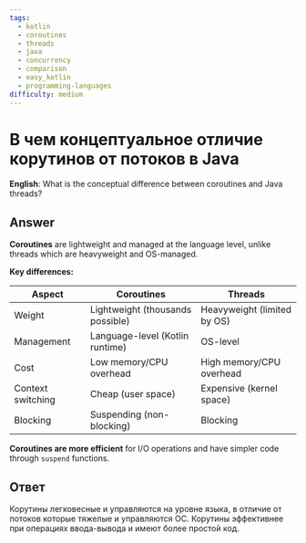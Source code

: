 ```yaml
---
tags:
  - kotlin
  - coroutines
  - threads
  - java
  - concurrency
  - comparison
  - easy_kotlin
  - programming-languages
difficulty: medium
---
```


# В чем концептуальное отличие корутинов от потоков в Java

**English**: What is the conceptual difference between coroutines and Java threads?

## Answer

**Coroutines** are lightweight and managed at the language level, unlike threads which are heavyweight and OS-managed.

**Key differences:**

| Aspect | Coroutines | Threads |
|--------|-----------|---------|
| Weight | Lightweight (thousands possible) | Heavyweight (limited by OS) |
| Management | Language-level (Kotlin runtime) | OS-level |
| Cost | Low memory/CPU overhead | High memory/CPU overhead |
| Context switching | Cheap (user space) | Expensive (kernel space) |
| Blocking | Suspending (non-blocking) | Blocking |

**Coroutines are more efficient** for I/O operations and have simpler code through `suspend` functions.

## Ответ

Корутины легковесные и управляются на уровне языка, в отличие от потоков которые тяжелые и управляются ОС. Корутины эффективнее при операциях ввода-вывода и имеют более простой код.

